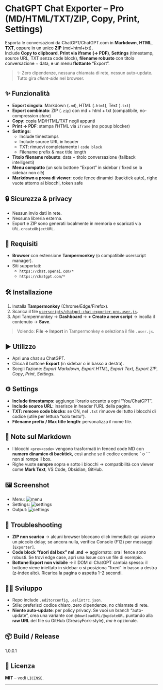 # ChatGPT Chat Exporter – Pro (MD/HTML/TXT/ZIP, Copy, Print, Settings)

Esporta le conversazioni da ChatGPT/ChatGPT.com in **Markdown**, **HTML**, **TXT**, oppure in un unico **ZIP** (md+html+txt).  
Include **Copy to clipboard**, **Print via iframe (→ PDF)**, **Settings** (timestamp, source URL, TXT senza code block), **filename robusto** con titolo conversazione + data, e un menu **flottante** “Export”.

> ✨ Zero dipendenze, nessuna chiamata di rete, nessun auto-update. Tutto gira *client-side* nel browser.

## ✨ Funzionalità
- **Export singolo**: Markdown (`.md`), HTML (`.html`), Text (`.txt`)
- **Export combinato**: ZIP (`.zip`) con md + html + txt (compatibile, no-compression *store*)
- **Copy**: copia MD/HTML/TXT negli appunti
- **Print → PDF**: stampa l’HTML via `iframe` (no popup blocker)
- **Settings**: 
  - Include timestamps
  - Include source URL in header
  - TXT: rimuovi completamente i `code block`
  - Filename prefix & max title length
- **Titolo filename robusto**: data + titolo conversazione (fallback intelligenti)
- **Menu compatto** (un solo bottone “Export” in sidebar / fixed se la sidebar non c’è)
- **Markdown a prova di viewer**: code fence dinamici (backtick auto), righe vuote attorno ai blocchi, token safe

## 🔒 Sicurezza & privacy
- Nessun invio dati in rete.
- Nessuna libreria esterna.
- Export e ZIP sono generati localmente in memoria e scaricati via `URL.createObjectURL`.

## 🧩 Requisiti
- **Browser** con estensione **Tampermonkey** (o compatibile userscript manager).
- Siti supportati:
  - `https://chat.openai.com/*`
  - `https://chatgpt.com/*`

## 🛠️ Installazione
1. Installa **Tampermonkey** (Chrome/Edge/Firefox).
2. Scarica il file [`userscripts/chatgpt-chat-exporter-pro.user.js`](userscripts/chatgpt-chat-exporter-pro.user.js).
3. Apri Tampermonkey → **Dashboard** → **+ Create a new script** → incolla il contenuto → **Save**.

> Volendo: **File → Import** in Tampermonkey e seleziona il file `.user.js`.

## ▶️ Utilizzo
- Apri una chat su ChatGPT.
- Clicca il bottone **Export** (in sidebar o in basso a destra).
- Scegli l’azione: *Export Markdown*, *Export HTML*, *Export Text*, *Export ZIP*, *Copy*, *Print*, *Settings*.

## ⚙️ Settings
- **Include timestamps**: aggiunge l’orario accanto a ogni “You/ChatGPT”.
- **Include source URL**: inserisce in header l’URL della pagina.
- **TXT: remove code blocks**: se ON, nel `.txt` rimuove del tutto i blocchi di codice (utile per lettura “solo testo”).
- **Filename prefix / Max title length**: personalizza il nome file.

## 🧪 Note sul Markdown
- I blocchi `<pre><code>` vengono trasformati in fenced code MD con **numero dinamico di backtick**, così anche se il codice contiene \` o ``` non si rompe il box.
- Righe vuote **sempre** sopra e sotto i blocchi → compatibilità con viewer come **Mark Text**, VS Code, Obsidian, GitHub.

## 🖼️ Screenshot

- Menu: ![menu](./screenshots/menu.jpg)
- Settings: ![settings](./screenshots/settings.jpg)
- Output: ![settings](./screenshots/output.png)
  
  
## 🐞 Troubleshooting
- **ZIP non scarica** → alcuni browser bloccano click immediati: qui usiamo un piccolo delay; se ancora nulla, verifica Console (F12) per messaggi `[Exporter]`.
- **Code block “fuori dal box” nel .md** → aggiornato: ora i fence sono robusti. Se trovi edge case, apri una Issue con un file di esempio.
- **Bottone Export non visibile** → il DOM di ChatGPT cambia spesso: il bottone viene iniettato in sidebar o si posiziona “fixed” in basso a destra (z-index alto). Ricarica la pagina o aspetta 1–2 secondi.

## 🧑‍💻 Sviluppo
- Repo include `.editorconfig`, `.eslintrc.json`.  
- Stile: preferisci codice chiaro, zero dipendenze, no chiamate di rete.
- **Niente auto-update**: per policy privacy. Se vuoi un branch “auto-update”, crea una variante con `@downloadURL/@updateURL` puntando alla **raw URL** del file su GitHub (GreasyFork-style), *ma* è opzionale.

## 📦 Build / Release
1.0.0.1

## 📄 Licenza
**MIT** – vedi `LICENSE`.

---
